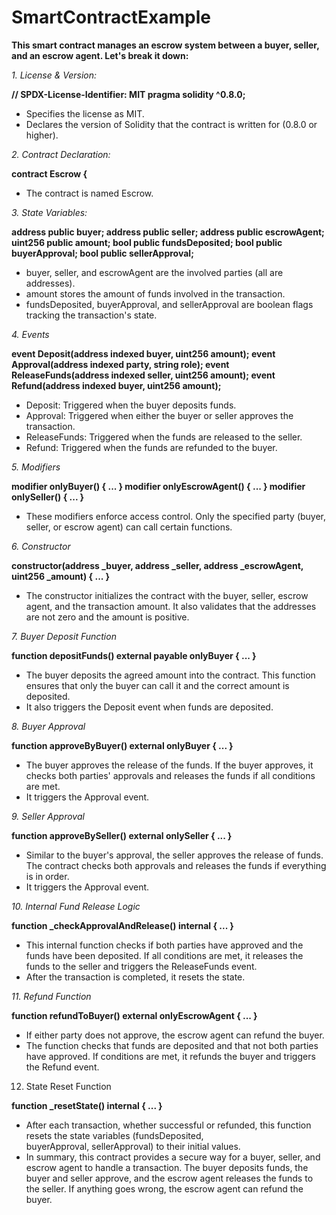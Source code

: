 # SmartContractExample


**This smart contract manages an escrow system between a buyer, seller, and an escrow agent. Let's break it down:**

*1. License & Version:*


**// SPDX-License-Identifier: MIT
pragma solidity ^0.8.0;**

- Specifies the license as MIT.
- Declares the version of Solidity that the contract is written for (0.8.0 or higher).


*2. Contract Declaration:*

**contract Escrow {**

- The contract is named Escrow.



*3. State Variables:*

**address public buyer;
address public seller;
address public escrowAgent;
uint256 public amount;
bool public fundsDeposited;
bool public buyerApproval;
bool public sellerApproval;**


- buyer, seller, and escrowAgent are the involved parties (all are addresses).
- amount stores the amount of funds involved in the transaction.
- fundsDeposited, buyerApproval, and sellerApproval are boolean flags tracking the transaction's state.



*4. Events*

**event Deposit(address indexed buyer, uint256 amount);
event Approval(address indexed party, string role);
event ReleaseFunds(address indexed seller, uint256 amount);
event Refund(address indexed buyer, uint256 amount);**

- Deposit: Triggered when the buyer deposits funds.
- Approval: Triggered when either the buyer or seller approves the transaction.
- ReleaseFunds: Triggered when the funds are released to the seller.
- Refund: Triggered when the funds are refunded to the buyer.



*5. Modifiers*

**modifier onlyBuyer() { ... }
modifier onlyEscrowAgent() { ... }
modifier onlySeller() { ... }**

- These modifiers enforce access control. Only the specified party (buyer, seller, or escrow agent) can call certain functions.



*6. Constructor*


**constructor(address _buyer, address _seller, address _escrowAgent, uint256 _amount) { ... }**

- The constructor initializes the contract with the buyer, seller, escrow agent, and the transaction amount. It also validates that the addresses are not zero and the amount is positive.



*7. Buyer Deposit Function*


**function depositFunds() external payable onlyBuyer { ... }**

- The buyer deposits the agreed amount into the contract. This function ensures that only the buyer can call it and the correct amount is deposited.
- It also triggers the Deposit event when funds are deposited.



*8. Buyer Approval*


**function approveByBuyer() external onlyBuyer { ... }**

- The buyer approves the release of the funds. If the buyer approves, it checks both parties' approvals and releases the funds if all conditions are met.
- It triggers the Approval event.



*9. Seller Approval*

**function approveBySeller() external onlySeller { ... }**

- Similar to the buyer's approval, the seller approves the release of funds. The contract checks both approvals and 
  releases the funds if everything is in order.
- It triggers the Approval event.



*10. Internal Fund Release Logic*

**function _checkApprovalAndRelease() internal { ... }**

- This internal function checks if both parties have approved and the funds have been deposited. If all conditions are met,   it releases the funds to the seller and triggers the ReleaseFunds event.
- After the transaction is completed, it resets the state.



*11. Refund Function*

**function refundToBuyer() external onlyEscrowAgent { ... }**

- If either party does not approve, the escrow agent can refund the buyer.
- The function checks that funds are deposited and that not both parties have approved. If conditions are met, it refunds     the buyer and triggers the Refund event.



12. State Reset Function

**function _resetState() internal { ... }**

- After each transaction, whether successful or refunded, this function resets the state variables (fundsDeposited,       
  buyerApproval, sellerApproval) to their initial values.
- In summary, this contract provides a secure way for a buyer, seller, and escrow agent to handle a transaction. The buyer 
  deposits funds, the buyer and seller approve, and the escrow agent releases the funds to the seller. If anything goes 
  wrong, the escrow agent can refund the buyer.
